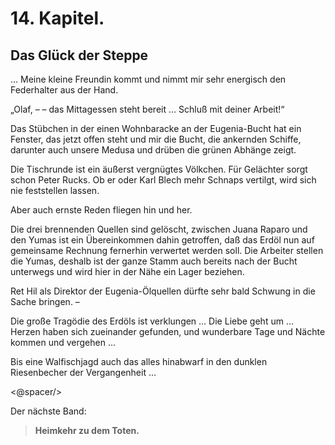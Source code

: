 14\. Kapitel.
============
Das Glück der Steppe
------------

… Meine kleine Freundin kommt und nimmt mir sehr energisch den Federhalter aus
der Hand.

„Olaf, – – das Mittagessen steht bereit … Schluß mit deiner Arbeit!“

Das Stübchen in der einen Wohnbaracke an der Eugenia-Bucht hat ein Fenster, das
jetzt offen steht und mir die Bucht, die ankernden Schiffe, darunter auch
unsere Medusa und drüben die grünen Abhänge zeigt.

Die Tischrunde ist ein äußerst vergnügtes Völkchen. Für Gelächter sorgt schon
Peter Rucks. Ob er oder Karl Blech mehr Schnaps vertilgt, wird sich nie
feststellen lassen.

Aber auch ernste Reden fliegen hin und her.

Die drei brennenden Quellen sind gelöscht, zwischen Juana Raparo und den Yumas
ist ein Übereinkommen dahin getroffen, daß das Erdöl nun auf gemeinsame
Rechnung fernerhin verwertet werden soll. Die Arbeiter stellen die Yumas,
deshalb ist der ganze Stamm auch bereits nach der Bucht unterwegs und wird hier
in der Nähe ein Lager beziehen.

Ret Hil als Direktor der Eugenia-Ölquellen dürfte sehr bald Schwung in die
Sache bringen. –

Die große Tragödie des Erdöls ist verklungen … Die Liebe geht um … Herzen haben
sich zueinander gefunden, und wunderbare Tage und Nächte kommen und vergehen …

Bis eine Walfischjagd auch das alles hinabwarf in den dunklen Riesenbecher der
Vergangenheit …

<@spacer/>

Der nächste Band:

> __Heimkehr zu dem Toten.__


